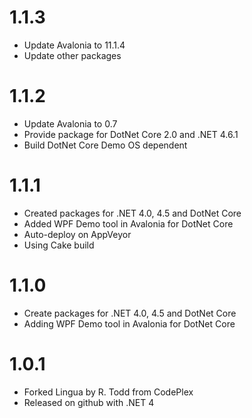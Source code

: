 # 1.1.3
* Update Avalonia to 11.1.4
* Update other packages

# 1.1.2
* Update Avalonia to 0.7
* Provide package for DotNet Core 2.0 and .NET 4.6.1
* Build DotNet Core Demo OS dependent

# 1.1.1
* Created packages for .NET 4.0, 4.5 and DotNet Core
* Added WPF Demo tool in Avalonia for DotNet Core
* Auto-deploy on AppVeyor
* Using Cake build

# 1.1.0
* Create packages for .NET 4.0, 4.5 and DotNet Core
* Adding WPF Demo tool in Avalonia for DotNet Core

# 1.0.1
* Forked Lingua by R. Todd from CodePlex
* Released on github with .NET 4
